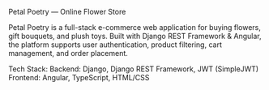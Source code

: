 Petal Poetry — Online Flower Store

Petal Poetry is a full-stack e-commerce web application for buying flowers, gift bouquets, and plush toys.
Built with Django REST Framework & Angular, the platform supports user authentication, product filtering, cart management, and order placement.

Tech Stack:
Backend: Django, Django REST Framework, JWT (SimpleJWT)
Frontend: Angular, TypeScript, HTML/CSS
